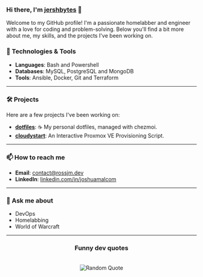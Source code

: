 ### Hi there, I'm [jershbytes](https://rossjm.dev) 👋

<!--
**JershBytes/JershBytes** is a ✨ special ✨ repository because its `README.md` (this file) appears on your GitHub profile.
-->

Welcome to my GitHub profile! I'm a passionate homelabber and engineer with a love for coding and problem-solving. Below you'll find a bit more about me, my skills, and the projects I've been working on.


### 🔧 Technologies & Tools
- **Languages**: Bash and Powershell
- **Databases**: MySQL, PostgreSQL and MongoDB
- **Tools**: Ansible, Docker, Git and Terraform

---

### 🛠️ Projects
Here are a few projects I've been working on:

- **[dotfiles](https://github.com/JershBytes/dot)**: ☕️ My personal dotfiles, managed with chezmoi.
- **[cloudystart](https://github.com/JershBytes/cloudystart)**: An Interactive Proxmox VE Provisioning Script.

---

### 📫 How to reach me
- **Email**: [contact@rossjm.dev](mailto:contact@rossjm.dev)
- **LinkedIn**: [linkedin.com/in/joshuamalcom](https://linkedin.com/in/joshuamalcom)
---

### 💬 Ask me about
- DevOps
- Homelabbing
- World of Warcraft

---

<h3 align="center"> <b>Funny dev quotes</b> </h3>
<br>
<div align="center">
  <img src="https://github-readme-quotes-bay.vercel.app/quote?theme=dracula&animation=default&layout=default&font=default&fontColor=white&bgColor=black&quoteType=random" alt="Random Quote">
</div>
